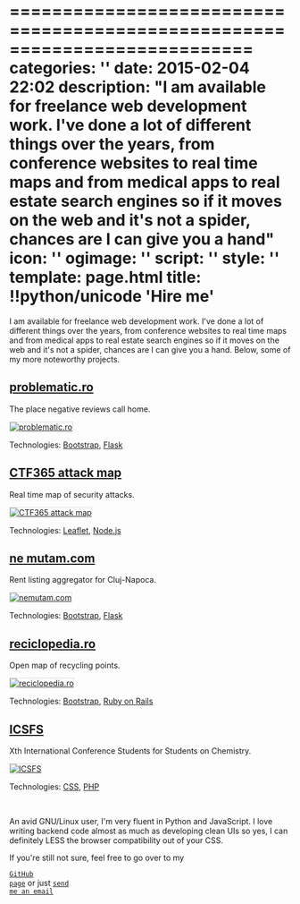 ===========================================================================
categories: ''
date: 2015-02-04 22:02
description: "I am available for freelance web development work. I've done a lot of different things over the years, from conference websites to real time maps and from medical apps to real estate search engines so if it moves on the web and it's not a spider, chances are I can give you a hand"
icon: ''
ogimage: ''
script: ''
style: ''
template: page.html
title: !!python/unicode 'Hire me'
===========================================================================

<style>
  .img-full {
    border: 1px solid #ddd;
  }
</style>

I am available for freelance web development work. I've done a lot of different things over the years, from conference websites to real time maps and from medical apps to real estate search engines so if it moves on the web and it's not a spider, chances are I can give you a hand. Below, some of my more noteworthy projects.



## <a href="http://problematic.ro/" target="_blank">problematic.ro</a> ##

The place negative reviews call home.

<a href="http://problematic.ro/" target="_blank"><img class="img-full" src="problematic.png" alt="problematic.ro"></a>

<p class="caption">Technologies: <a href="http://getbootstrap.com/">Bootstrap</a>, <a href="http://flask.pocoo.org/">Flask</a></p>



## <a href="https://ctf365.com/pages/map" target="_blank">CTF365 attack map</a> ##

Real time map of security attacks.

<a href="https://ctf365.com/pages/map" target="_blank"><img class="img-full" src="ctf365.png" alt="CTF365 attack map"></a>

<p class="caption">Technologies: <a href="http://leafletjs.com/">Leaflet</a>, <a href="http://nodejs.org/">Node.js</a></p>



## <a href="http://nemutam.com/" target="_blank">ne mutam.com</a> ##

Rent listing aggregator for Cluj-Napoca.

<a href="http://nemutam.com/" target="_blank"><img class="img-full" src="nemutam.png" alt="nemutam.com"></a>

<p class="caption">Technologies: <a href="http://getbootstrap.com/">Bootstrap</a>, <a href="http://flask.pocoo.org/">Flask</a></p>



## <a href="http://reciclopedia.ro/" target="_blank">reciclopedia.ro</a> ##

Open map of recycling points.

<a href="reciclopedia.png" target="_blank"><img class="img-full" src="reciclopedia.png" alt="reciclopedia.ro"></a>

<p class="caption">Technologies: <a href="http://getbootstrap.com/">Bootstrap</a>, <a href="http://rubyonrails.org/">Ruby on Rails</a></p>



## <a href="icsfs-full.png" target="_blank">ICSFS</a> ##

Xth International Conference Students for Students on Chemistry.

<a href="icsfs-full.png" target="_blank"><img class="img-full" src="icsfs.png" alt="ICSFS"></a>

<p class="caption">Technologies: <a href="css.gif">CSS</a>, <a href="http://php.net/">PHP</a></p>



<br>

An avid GNU/Linux user, I'm very fluent in Python and JavaScript. I love writing backend code almost as much as developing clean UIs so yes, I can definitely LESS the browser compatibility out of your CSS.

If you're still not sure, feel free to go over to my

<a href="https://github.com/g4b1nagy/" target="_blank"><code>GitHub page</code></a> or just <a id="email" href="mailto:gabi_screw_your_spam@helpfulsheep.com"><code>send me an email</code></a>
